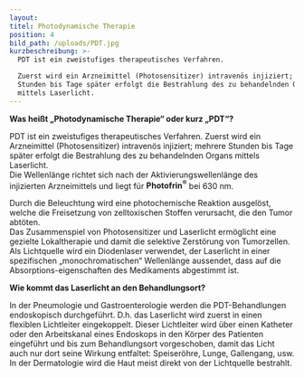 ```yaml
---
layout:
titel: Photodynamische Therapie
position: 4
bild_path: /uploads/PDT.jpg
kurzbeschreibung: >-
  PDT ist ein zweistufiges therapeutisches Verfahren. 

  Zuerst wird ein Arzneimittel (Photosensitizer) intravenös injiziert; mehrere
  Stunden bis Tage später erfolgt die Bestrahlung des zu behandelnden Organs
  mittels Laserlicht.
---
```



**Was hei&szlig;t „Photodynamische Therapie“ oder kurz „PDT“?**

PDT ist ein zweistufiges therapeutisches Verfahren. Zuerst wird ein Arzneimittel (Photosensitizer) intraven&ouml;s injiziert; mehrere Stunden bis Tage sp&auml;ter erfolgt die Bestrahlung des zu behandelnden Organs mittels Laserlicht.<br>Die Wellenl&auml;nge richtet sich nach der Aktivierungswellenl&auml;nge des injizierten Arzneimittels und liegt f&uuml;r **Photofrin<sup>&reg;</sup>** bei 630 nm.

Durch die Beleuchtung wird eine photochemische Reaktion ausgel&ouml;st, welche die Freisetzung von zelltoxischen Stoffen verursacht, die den Tumor abt&ouml;ten.<br>Das Zusammenspiel von Photosensitizer und Laserlicht erm&ouml;glicht eine gezielte Lokaltherapie und damit die selektive Zerst&ouml;rung von Tumorzellen.<br>Als Lichtquelle wird ein Diodenlaser verwendet, der Laserlicht in einer spezifischen „monochromatischen“ Wellenl&auml;nge aussendet, dass auf die Absorptions-eigenschaften des Medikaments abgestimmt ist.

**Wie kommt das Laserlicht an den Behandlungsort?**

In der Pneumologie und Gastroenterologie werden die PDT-Behandlungen endoskopisch durchgef&uuml;hrt. D.h. das Laserlicht wird zuerst in einen flexiblen Lichtleiter eingekoppelt. Dieser Lichtleiter wird &uuml;ber einen Katheter oder den Arbeitskanal eines Endoskops in den K&ouml;rper des Patienten eingef&uuml;hrt und bis zum Behandlungsort vorgeschoben, damit das Licht auch nur dort seine Wirkung entfaltet: Speiser&ouml;hre, Lunge, Gallengang, usw.<br>In der Dermatologie wird die Haut meist direkt von der Lichtquelle bestrahlt.